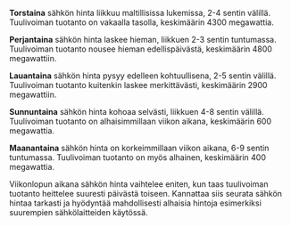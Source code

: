 **Torstaina** sähkön hinta liikkuu maltillisissa lukemissa, 2-4 sentin välillä. Tuulivoiman tuotanto on vakaalla tasolla, keskimäärin 4300 megawattia. 

**Perjantaina** sähkön hinta laskee hieman, liikkuen 2-3 sentin tuntumassa. Tuulivoiman tuotanto nousee hieman edellispäivästä, keskimäärin 4800 megawattiin.

**Lauantaina** sähkön hinta pysyy edelleen kohtuullisena, 2-5 sentin välillä. Tuulivoiman tuotanto kuitenkin laskee merkittävästi, keskimäärin 2900 megawattiin.

**Sunnuntaina** sähkön hinta kohoaa selvästi, liikkuen 4-8 sentin välillä. Tuulivoiman tuotanto on alhaisimmillaan viikon aikana, keskimäärin 600 megawattia.

**Maanantaina** sähkön hinta on korkeimmillaan viikon aikana, 6-9 sentin tuntumassa. Tuulivoiman tuotanto on myös alhainen, keskimäärin 400 megawattia.

Viikonlopun aikana sähkön hinta vaihtelee eniten, kun taas tuulivoiman tuotanto heittelee suuresti päivästä toiseen. Kannattaa siis seurata sähkön hintaa tarkasti ja hyödyntää mahdollisesti alhaisia hintoja esimerkiksi suurempien sähkölaitteiden käytössä.